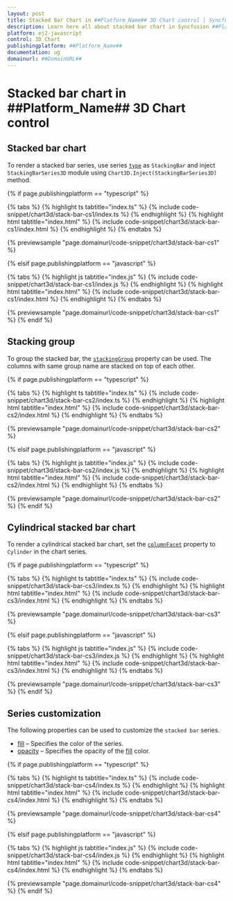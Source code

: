 ```yaml
---
layout: post
title: Stacked Bar Chart in ##Platform_Name## 3D Chart control | Syncfusion
description: Learn here all about stacked bar chart in Syncfusion ##Platform_Name## 3D Chart control of Syncfusion Essential JS 2 and more.
platform: ej2-javascript
control: 3D Chart 
publishingplatform: ##Platform_Name##
documentation: ug
domainurl: ##DomainURL##
---
```

# Stacked bar chart in ##Platform_Name## 3D Chart control

## Stacked bar chart

To render a stacked bar series, use series [`type`](../../api/chart3d/series3DModel/#type) as `StackingBar` and inject `StackingBarSeries3D` module using `Chart3D.Inject(StackingBarSeries3D)` method.

{% if page.publishingplatform == "typescript" %}

{% tabs %}
{% highlight ts tabtitle="index.ts" %}
{% include code-snippet/chart3d/stack-bar-cs1/index.ts %}
{% endhighlight %}
{% highlight html tabtitle="index.html" %}
{% include code-snippet/chart3d/stack-bar-cs1/index.html %}
{% endhighlight %}
{% endtabs %}
        
{% previewsample "page.domainurl/code-snippet/chart3d/stack-bar-cs1" %}

{% elsif page.publishingplatform == "javascript" %}

{% tabs %}
{% highlight js tabtitle="index.js" %}
{% include code-snippet/chart3d/stack-bar-cs1/index.js %}
{% endhighlight %}
{% highlight html tabtitle="index.html" %}
{% include code-snippet/chart3d/stack-bar-cs1/index.html %}
{% endhighlight %}
{% endtabs %}

{% previewsample "page.domainurl/code-snippet/chart3d/stack-bar-cs1" %}
{% endif %}

## Stacking group

To group the stacked bar, the [`stackingGroup`](../../api/chart3d/series3DModel/#stackinggroup) property can be used. The columns with same group name are stacked on top of each other.

{% if page.publishingplatform == "typescript" %}

{% tabs %}
{% highlight ts tabtitle="index.ts" %}
{% include code-snippet/chart3d/stack-bar-cs2/index.ts %}
{% endhighlight %}
{% highlight html tabtitle="index.html" %}
{% include code-snippet/chart3d/stack-bar-cs2/index.html %}
{% endhighlight %}
{% endtabs %}
        
{% previewsample "page.domainurl/code-snippet/chart3d/stack-bar-cs2" %}

{% elsif page.publishingplatform == "javascript" %}

{% tabs %}
{% highlight js tabtitle="index.js" %}
{% include code-snippet/chart3d/stack-bar-cs2/index.js %}
{% endhighlight %}
{% highlight html tabtitle="index.html" %}
{% include code-snippet/chart3d/stack-bar-cs2/index.html %}
{% endhighlight %}
{% endtabs %}

{% previewsample "page.domainurl/code-snippet/chart3d/stack-bar-cs2" %}
{% endif %}

## Cylindrical stacked bar chart

To render a cylindrical stacked bar chart, set the [`columnFacet`](../../api/chart3d/series3DModel/#columnfacet) property to `Cylinder` in the chart series.

{% if page.publishingplatform == "typescript" %}

{% tabs %}
{% highlight ts tabtitle="index.ts" %}
{% include code-snippet/chart3d/stack-bar-cs3/index.ts %}
{% endhighlight %}
{% highlight html tabtitle="index.html" %}
{% include code-snippet/chart3d/stack-bar-cs3/index.html %}
{% endhighlight %}
{% endtabs %}
        
{% previewsample "page.domainurl/code-snippet/chart3d/stack-bar-cs3" %}

{% elsif page.publishingplatform == "javascript" %}

{% tabs %}
{% highlight js tabtitle="index.js" %}
{% include code-snippet/chart3d/stack-bar-cs3/index.js %}
{% endhighlight %}
{% highlight html tabtitle="index.html" %}
{% include code-snippet/chart3d/stack-bar-cs3/index.html %}
{% endhighlight %}
{% endtabs %}

{% previewsample "page.domainurl/code-snippet/chart3d/stack-bar-cs3" %}
{% endif %}

## Series customization

The following properties can be used to customize the `stacked bar` series.

* [fill](../../api/chart3d/series3DModel/#fill) – Specifies the color of the series.
* [opacity](../../api/chart3d/series3DModel/#opacity) – Specifies the opacity of the [fill](../../api/chart3d/series3DModel/#fill) color.

{% if page.publishingplatform == "typescript" %}

{% tabs %}
{% highlight ts tabtitle="index.ts" %}
{% include code-snippet/chart3d/stack-bar-cs4/index.ts %}
{% endhighlight %}
{% highlight html tabtitle="index.html" %}
{% include code-snippet/chart3d/stack-bar-cs4/index.html %}
{% endhighlight %}
{% endtabs %}
        
{% previewsample "page.domainurl/code-snippet/chart3d/stack-bar-cs4" %}

{% elsif page.publishingplatform == "javascript" %}

{% tabs %}
{% highlight js tabtitle="index.js" %}
{% include code-snippet/chart3d/stack-bar-cs4/index.js %}
{% endhighlight %}
{% highlight html tabtitle="index.html" %}
{% include code-snippet/chart3d/stack-bar-cs4/index.html %}
{% endhighlight %}
{% endtabs %}

{% previewsample "page.domainurl/code-snippet/chart3d/stack-bar-cs4" %}
{% endif %}
